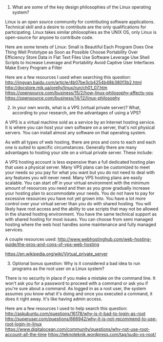 1. What are some of the key design philosophies of the Linux operating system?

Linux is an open source community for contributing software applications. Technical skill and a desire to contribute are the only qualifications for participating. Linux takes similar philosophies as the UNIX OS, only Linux is open-source for anyone to contribute code. 

Here are some tenets of Linux: 
Small is Beautiful
Each Program Does One Thing Well
Prototype as Soon as Possible
Choose Portability Over Efficiency
Store Data in Flat Text Files
Use Software Leverage
Use Shell Scripts to Increase Leverage and Portability
Avoid Captive User Interfaces
Make Every Program a Filter

Here are a few resources I used when searching this question: 
http://jingyan.baidu.com/article/4b07be3cb4254b48b380f3b2.html
http://docstore.mik.ua/orelly/linux/run/ch01_07.htm
https://opensource.com/business/15/2/how-linux-philosophy-affects-you
https://opensource.com/business/14/12/linux-philosophy


2. In your own words, what is a VPS (virtual private server)? What, according to your research, are the advantages of using a VPS?

A VPS is a virtual machine sold as a service by an Internet hosting service. It is where you can host your own software on a server, that's not physical servers. You can install almost any software on that operating system. 

As with all types of web hosting, there are pros and cons to each and each one is suited to specific circumstances. Generally there are many advantages to hosting your site on a virtual private server. These include:

A VPS hosting account is less expensive than a full dedicated hosting plan that uses a physical server.
Many VPS plans can be customized to meet your needs so you pay for what you want but you do not need to deal with any features you will never need.
Many VPS hosting plans are easily scalable. You can start off in your virtual environment with the minimum amount of resources you need and then as you grow gradually increase your hosting plan to accommodate your needs. You do not have to pay for excessive resources you have not yet grown into.
You have a lot more control over your virtual server than you do with shared hosting. You will likely have root access and the ability to use scripts that may not be allowed in the shared hosting environment.
You have the same technical support as with shared hosting for most issues.
You can choose from semi managed hosting where the web host handles some maintenance and fully managed services.

A couple resources used: http://www.webhostinghub.com/web-hosting-guide/the-pros-and-cons-of-vps-web-hosting

https://en.wikipedia.org/wiki/Virtual_private_server


3. Optional bonus question: Why is it considered a bad idea to run programs as the root user on a Linux system?

There is no security in place if you make a mistake on the command line. It won't ask you for a password to proceed with a command or ask you if you're sure about a command. As logged in as a root user, the system assumes you know what it's doing and once you executed a command, it does it right away. It's like having admin access. 

Here are a few resources I used to help search this question: 
http://askubuntu.com/questions/16178/why-is-it-bad-to-login-as-root
http://superuser.com/questions/666942/why-it-is-not-recommend-to-use-root-login-in-linux
https://www.digitalocean.com/community/questions/why-not-use-root-account-all-the-time
https://teknoteknik.wordpress.com/tag/sudo-vs-root/